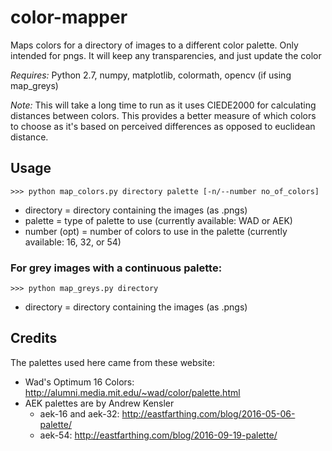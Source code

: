 # color-mapper
Maps colors for a directory of images to a different color palette. Only intended for pngs. It will keep any transparencies, and just update the color

*Requires:* Python 2.7, numpy, matplotlib, colormath, opencv (if using map_greys)

*Note:* This will take a long time to run as it uses CIEDE2000 for calculating distances between colors. This provides a better measure of which colors to choose as it's based on perceived differences as opposed to euclidean distance.

## Usage
    >>> python map_colors.py directory palette [-n/--number no_of_colors]
- directory = directory containing the images (as .pngs)
- palette = type of palette to use (currently available: WAD or AEK)
- number (opt) = number of colors to use in the palette (currently available: 16, 32, or 54)

### For grey images with a continuous palette:
    >>> python map_greys.py directory 
- directory = directory containing the images (as .pngs)

## Credits
The palettes used here came from these website:
- Wad's Optimum 16 Colors: http://alumni.media.mit.edu/~wad/color/palette.html
- AEK palettes are by Andrew Kensler
  - aek-16 and aek-32: http://eastfarthing.com/blog/2016-05-06-palette/
  - aek-54: http://eastfarthing.com/blog/2016-09-19-palette/
